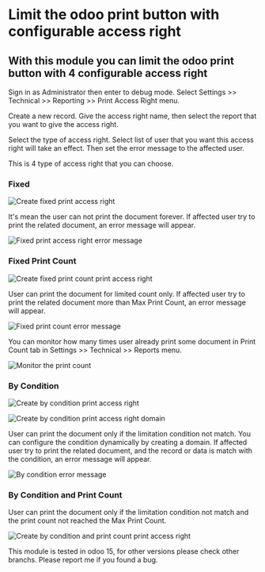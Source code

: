# Limit the odoo print button with configurable access right

## With this module you can limit the odoo print button with 4 configurable access right

Sign in as Administrator then enter to debug mode. Select Settings >> Technical >> Reporting >> Print Access Right menu.

Create a new record. Give the access right name, then select the report that you want to give the access right. 

Select the type of access right. Select list of user that you want this access right will take an effect. Then set the error message to the affected user.

This is 4 type of access right that you can choose.

### Fixed

![Create fixed print access right](https://en.ngasturi.id/wp-content/uploads/2021/01/odoo_create_fixed_print_right.png)

It's mean the user can not print the document forever. If affected user try to print the related document, an error message will appear.

![Fixed print access right error message](https://en.ngasturi.id/wp-content/uploads/2021/01/odoo_fixed_print_access_right_message.png)



### Fixed Print Count

![Create fixed print count print access right](https://en.ngasturi.id/wp-content/uploads/2021/01/odoo_create_fixed_count_print_right.png)

User can print the document for limited count only. If affected user try to print the related document more than Max Print Count, an error message will appear.

![Fixed print count error message](https://en.ngasturi.id/wp-content/uploads/2021/01/odoo_fixed_print_count_error_message.png)

You can monitor how many times user already print some document in Print Count tab in Settings >> Technical >> Reports menu.

![Monitor the print count](https://en.ngasturi.id/wp-content/uploads/2021/01/odoo_monitor_print_count.png)

### By Condition

![Create by condition print access right](https://en.ngasturi.id/wp-content/uploads/2021/01/odoo_create_by_condition_print_right.png)

![Create by condition print access right domain](https://en.ngasturi.id/wp-content/uploads/2021/01/odoo_create_by_condition_print_right_domain.png)

User can print the document only if the limitation condition not match. You can configure the condition dynamically by creating a domain. If affected user try to print the related document, and the record or data is match with the condition, an error message will appear.

![By condition error message](https://en.ngasturi.id/wp-content/uploads/2021/01/odoo_by_condition_error_message.png)

### By Condition and Print Count

User can print the document only if the limitation condition not match and the print count not reached the Max Print Count.

![Create by condition and print count print access right](https://en.ngasturi.id/wp-content/uploads/2021/01/odoo_create_by_condition_and_print_count.png)


This module is tested in odoo 15, for other versions please check other branchs. Please report me if you found a bug.

